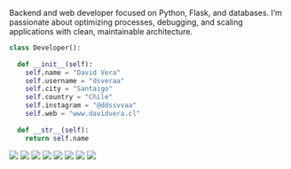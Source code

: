 Backend and web developer focused on Python, Flask, and databases. I’m passionate about optimizing processes, debugging, and scaling applications with clean, maintainable architecture.
```python
class Developer():
    
  def __init__(self):
    self.name = "David Vera"
    self.username = "dsveraa"
    self.city = "Santaigo"
    self.country = "Chile"
    self.instagram = "@ddssvvaa"
    self.web = "www.davidvera.cl"
  
  def __str__(self):
    return self.name
```
<div>
    <img src="https://img.shields.io/badge/html-e34f26?logo=html5&logoColor=white">
    <img src="https://img.shields.io/badge/css-1771b4?logo=css&logoColor=white">
    <img src="https://img.shields.io/badge/javascript-f7df1e?logo=javascript&logoColor=white">
    <img src="https://img.shields.io/badge/python-3776ab?logo=python&logoColor=white">
    <img src="https://img.shields.io/badge/flask-3776ab?logo=flask&logoColor=white">
    <img src="https://img.shields.io/badge/sqlalchemy-343434?logo=sqlalchemy&logoColor=white">
    <img src="https://img.shields.io/badge/postgresql-7995ea?logo=postgresql&logoColor=white">
    <img src="https://img.shields.io/badge/git-ee513b?logo=git&logoColor=white">
</div>
